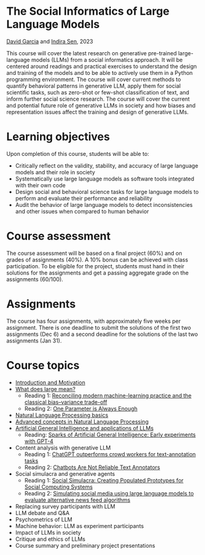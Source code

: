 # The Social Informatics of Large Language Models
[David Garcia](http://dgarcia.eu) and [Indira Sen](https://indiiigo.github.io/), 2023

This course will cover the latest research on generative pre-trained large-language models (LLMs) from a social informatics approach. It will be centered around readings and practical exercises to understand the design and training of the models and to be able to actively use them in a Python programming environment. The course will cover current methods to quantify behavioral patterns in generative LLM, apply them for social scientific tasks, such as zero-shot or few-shot classification of text, and inform further social science research. The course will cover the current and potential future role of generative LLMs in society and how biases and representation issues affect the training and design of generative LLMs.



# Learning objectives

Upon completion of this course, students will be able to:
- Critically reflect on the validity, stability, and accuracy of large language models and their role in society
- Systematically use large language models as software tools integrated with their own code
- Design social and behavioral science tasks for large language models to perform and evaluate their performance and reliability
- Audit the behavior of large language models to detect inconsistencies and other issues when compared to human behavior
    
    
# Course assessment

The course assessment will be based on a final project (60%) and on grades of assignments (40%). A 10% bonus can be achieved with class participation. To be eligible for the project, students must hand in their solutions for the assignments and get a passing aggregate grade on the assignments (60/100).



# Assignments
The course has four assignments, with approximately five weeks per assignment. There is one deadline to submit the solutions of the first two assignments (Dec 6) and a second deadline for the solutions of the last two assignments (Jan 31). 


# Course topics
- [Introduction and Motivation](https://dgarcia-eu.github.io/SILLM/Slides/01_Intro/Slides.html)
- [What does large mean?](https://dgarcia-eu.github.io/SILLM/Slides/02_MeaningOfLarge/Slides.html)
  - Reading 1: [Reconciling modern machine-learning practice and the classical bias–variance trade-off](https://www.pnas.org/doi/10.1073/pnas.1903070116)
  - Reading 2: [One Parameter is Always Enough](http://colala.berkeley.edu/papers/piantadosi2018one.pdf)
- [Natural Language Processing basics](https://github.com/dgarcia-eu/SILLM/blob/main/Slides/03_nlp_basics_1.pdf)
- [Advanced concepts in Natural Language Processing](https://github.com/dgarcia-eu/SILLM/blob/main/Slides/04_nlp_intermediate.pdf.pdf)
- [Artificial General Intelligence and applications of LLMs](https://github.com/dgarcia-eu/SILLM/blob/main/Slides/05_NLP_and_AGI.pdf)
  - Reading: [Sparks of Artificial General Intelligence: Early experiments with GPT-4](https://arxiv.org/abs/2303.12712)
- Content analysis with generative LLM
  - Reading 1: [ChatGPT outperforms crowd workers for text-annotation tasks](https://www.pnas.org/doi/10.1073/pnas.2305016120)
  - Reading 2: [Chatbots Are Not Reliable Text Annotators](https://arxiv.org/abs/2311.05769)
- Social simulacra and generative agents
  - Reading 1: [Social Simulacra: Creating Populated Prototypes for Social Computing Systems](https://arxiv.org/pdf/2208.04024.pdf)
  - Reading 2: [Simulating social media using large language models to evaluate alternative news feed algorithms](https://arxiv.org/pdf/2310.05984.pdf)
- Replacing survey participants with LLM
- LLM debate and Q&A
- Psychometrics of LLM
- Machine behavior: LLM as experiment participants
- Impact of LLMs in society
- Critique and ethics of LLMs
- Course summary and preliminary project presentations
